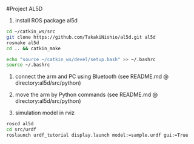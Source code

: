 #Project AL5D  
1. install ROS package al5d  
```bash
cd ~/catkin_ws/src
git clone https://github.com/TakakiNishio/al5d.git al5d
rosmake al5d
cd .. && catkin_make
```
```bash
echo "source ~/catkin_ws/devel/setup.bash" >> ~/.bashrc
source ~/.bashrc
```

1. connect the arm and PC using Bluetooth (see README.md @ directory:al5d/src/python)    

2. move the arm by Python commands (see README.md @ directory:al5d/src/python)    

4. simulation model in rviz    
```bash
roscd al5d
cd src/urdf
roslaunch urdf_tutorial display.launch model:=sample.urdf gui:=True
```

